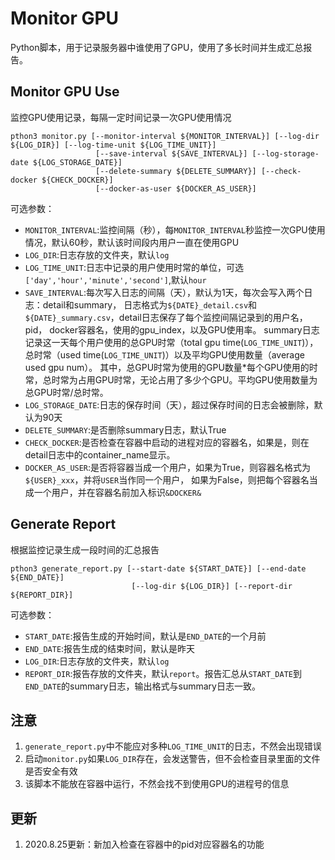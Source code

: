 # Monitor GPU
Python脚本，用于记录服务器中谁使用了GPU，使用了多长时间并生成汇总报告。

## Monitor GPU Use
监控GPU使用记录，每隔一定时间记录一次GPU使用情况
```
pthon3 monitor.py [--monitor-interval ${MONITOR_INTERVAL}] [--log-dir ${LOG_DIR}] [--log-time-unit ${LOG_TIME_UNIT}] 
                   [--save-interval ${SAVE_INTERVAL}] [--log-storage-date ${LOG_STORAGE_DATE}]
                   [--delete-summary ${DELETE_SUMMARY}] [--check-docker ${CHECK_DOCKER}]
                   [--docker-as-user ${DOCKER_AS_USER}]
```
可选参数：
- `MONITOR_INTERVAL`:监控间隔（秒），每`MONITOR_INTERVAL`秒监控一次GPU使用情况，默认60秒，默认该时间段内用户一直在使用GPU
- `LOG_DIR`:日志存放的文件夹，默认`log`
- `LOG_TIME_UNIT`:日志中记录的用户使用时常的单位，可选`['day','hour','minute','second']`,默认`hour`
- `SAVE_INTERVAL`:每次写入日志的间隔（天），默认为1天，每次会写入两个日志：detail和summary，
        日志格式为`${DATE}_detail.csv`和`${DATE}_summary.csv`，detail日志保存了每个监控间隔记录到的用户名，pid，
        docker容器名，使用的gpu_index，以及GPU使用率。
        summary日志记录这一天每个用户使用的总GPU时常（total gpu time(`LOG_TIME_UNIT`)），
        总时常（used time(`LOG_TIME_UNIT`)）以及平均GPU使用数量（average used gpu num）。
        其中，总GPU时常为使用的GPU数量*每个GPU使用的时常，总时常为占用GPU时常，无论占用了多少个GPU。平均GPU使用数量为总GPU时常/总时常。
- `LOG_STORAGE_DATE`:日志的保存时间（天），超过保存时间的日志会被删除，默认为90天
- `DELETE_SUMMARY`:是否删除summary日志，默认True
- `CHECK_DOCKER`:是否检查在容器中启动的进程对应的容器名，如果是，则在detail日志中的container_name显示。
- `DOCKER_AS_USER`:是否将容器当成一个用户，如果为True，则容器名格式为`${USER}_xxx`，并将`USER`当作同一个用户，
                    如果为False，则把每个容器名当成一个用户，并在容器名前加入标识`&DOCKER&`

## Generate Report
根据监控记录生成一段时间的汇总报告
```
pthon3 generate_report.py [--start-date ${START_DATE}] [--end-date ${END_DATE}] 
                           [--log-dir ${LOG_DIR}] [--report-dir ${REPORT_DIR}]
```
可选参数：
- `START_DATE`:报告生成的开始时间，默认是`END_DATE`的一个月前
- `END_DATE`:报告生成的结束时间，默认是昨天
- `LOG_DIR`:日志存放的文件夹，默认`log`
- `REPORT_DIR`:报告存放的文件夹，默认`report`。报告汇总从`START_DATE`到`END_DATE`的summary日志，输出格式与summary日志一致。

## 注意
1. `generate_report.py`中不能应对多种`LOG_TIME_UNIT`的日志，不然会出现错误
2. 启动`monitor.py`如果`LOG_DIR`存在，会发送警告，但不会检查目录里面的文件是否安全有效
3. 该脚本不能放在容器中运行，不然会找不到使用GPU的进程号的信息

## 更新
1. 2020.8.25更新：新加入检查在容器中的pid对应容器名的功能

